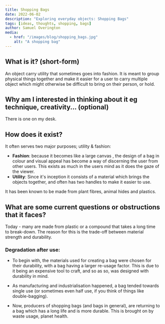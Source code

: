 ```yaml
---
title: Shopping Bags
date: 2022-06-02
description: "Exploring everyday objects: Shopping Bags"
tags: [ideas, thoughts, shopping, bags]
author: Samuel Overington
media:
  - href: "/images/blog/shopping_bags.jpg"
    alt: "A shopping bag"
---
```


## What is it? (short-form)

An object carry utility that sometimes goes into fashion. It is meant to group
physical things together and make it easier for a user to carry multiple object
which might otherwise be difficult to bring on their person, or hold.

## Why am I interested in thinking about it eg technique, creativity... (optional)

There is one on my desk.

## How does it exist?

It often serves two major purposes; utility & fashion:

  - **Fashion**: because it becomes like a large canvas , the design of a bag
  in colour and visual appeal has become a way of discerning the user from
  other users. This exists as much in the users mind as it does the gaze of the
  viewer.
  - **Utility**: Since it's inception it consists of a material which brings
  the objects together, and often has two handles to make it easier to use.

It has been known to be made from plant fibres, animal hides and plastics.
 

## What are some current questions or obstructions that it faces?

Today - many are made from plastic or a compound that takes a long time to
break-down. The reason for this is the trade-off between material strength and
durability. 

### Degradation after use:

 - To begin with, the materials used for creating a bag were chosen for their
 durability, with a bag having a larger re-usage factor. This is due to it
 being an expensive tool to craft, and so as so, was designed with durability
 in mind.

 - As manufacturing and industrialisation happened, a bag tended towards single
 use (or sometimes even half use, if you think of things like double-bagging).
 
 - Now, producers of shopping bags (and bags in general), are returning to
 a bag which has a long life and is more durable. This is brought on by waste
 usage, planet health.
